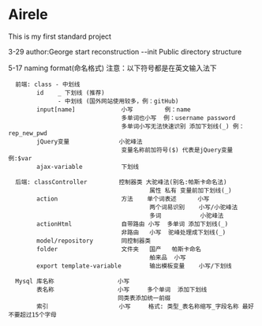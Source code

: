 # Airele
This is my first standard project

3-29  author:George  start reconstruction 
		--init Public directory structure

5-17  naming format(命名格式) 注意：以下符号都是在英文输入法下
	 
	  前端: class - 中划线 
	 	    id    _ 下划线 (推荐)
	 	    	  - 中划线 (国外网站使用较多，例：gitHub)
	 	    input[name]             小写         例：name 
	 	    			            多单词也小写  例：username password
	 	    			            多单词小写无法快速识别 添加下划线(_) 例：rep_new_pwd
	 	    jQuery变量              小驼峰法
	 	    			            变量名称前加符号($) 代表是jQuery变量   例:$var
	 	    ajax-variable           下划线

	  后端: classController         控制器类 大驼峰法(别名:帕斯卡命名法)
	  										属性 私有 变量前加下划线(_)
	        action                  方法    单个词表述      小写
	        						        两个词易识别    小写/小驼峰法
	        						        多词           小驼峰法
	       	actionHtml              自带路由 小写  多单词 添加下划线(_)
	       					        非路由   小写  驼峰处理成下划线(_)
	       	model/repository        同控制器类
	       	folder                  文件夹   国产   帕斯卡命名
	       	                                舶来品  小写
	       	export template-variable        输出模板变量    小写/下划线

	  Mysql 库名称                  小写
	        表名称                  小写     多个单词  添加下划线
	        					   同类表添加统一前缀
	        索引                    小写     格式: 类型_表名称缩写_字段名称 最好不要超过15个字母
